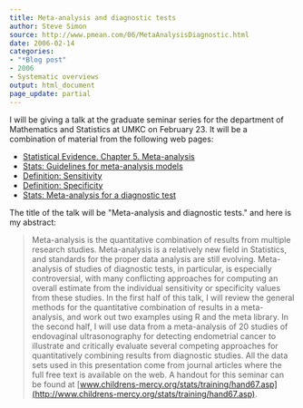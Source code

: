 ```yaml
---
title: Meta-analysis and diagnostic tests
author: Steve Simon
source: http://www.pmean.com/06/MetaAnalysisDiagnostic.html
date: 2006-02-14
categories:
- "*Blog post"
- 2006
- Systematic overviews
output: html_document
page_update: partial
---
```


I will be giving a talk at the graduate seminar series for the
department of Mathematics and Statistics at UMKC on February 23. It will
be a combination of material from the following web pages:

-   [Statistical Evidence. Chapter 5.
    Meta-analysis](../evidence/Chapter05.html)
-   [Stats: Guidelines for meta-analysis
    models](../model/metaanalysis.asp)
-   [Definition:
    Sensitivity](www.childrensmercy.org/definitions/sensitivity.htm)
-   [Definition:
    Specificity](www.childrensmercy.org/definitions/specificity.htm)
-   [Stats: Meta-analysis for a diagnostic
    test](../model/diagnostic.asp)

The title of the talk will be "Meta-analysis and diagnostic tests."
and here is my abstract:

> Meta-analysis is the quantitative combination of results from multiple
> research studies. Meta-analysis is a relatively new field in
> Statistics, and standards for the proper data analysis are still
> evolving. Meta-analysis of studies of diagnostic tests, in particular,
> is especially controversial, with many conflicting approaches for
> computing an overall estimate from the individual sensitivity or
> specificity values from these studies. In the first half of this talk,
> I will review the general methods for the quantitative combination of
> results in a meta-analysis, and work out two examples using R and the
> meta library. In the second half, I will use data from a meta-analysis
> of 20 studies of endovaginal ultrasonography for detecting endometrial
> cancer to illustrate and critically evaluate several competing
> approaches for quantitatively combining results from diagnostic
> studies. All the data sets used in this presentation come from journal
> articles where the full free text is available on the web. A handout
> for this seminar can be found at
> [www.childrens-mercy.org/stats/training/hand67.asp](http://www.childrens-mercy.org/stats/training/hand67.asp).
